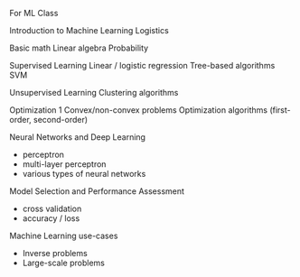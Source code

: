 For ML Class


Introduction to Machine Learning
Logistics

Basic math
Linear algebra
Probability

Supervised Learning 
Linear / logistic regression
Tree-based algorithms
SVM

Unsupervised Learning
Clustering algorithms


Optimization 1
Convex/non-convex problems
Optimization algorithms (first-order, second-order)


Neural Networks and Deep Learning
- perceptron
- multi-layer perceptron
- various types of neural networks


Model Selection and Performance Assessment
- cross validation
- accuracy / loss

Machine Learning use-cases
- Inverse problems
- Large-scale problems
